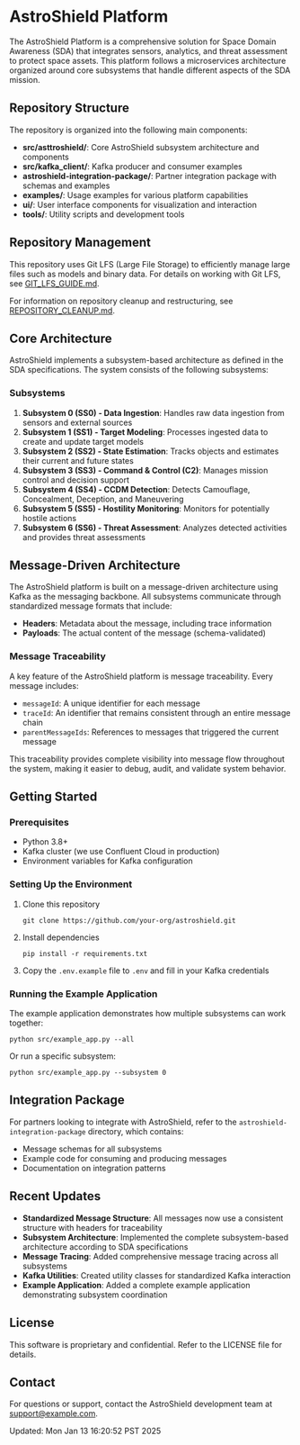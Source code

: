 # AstroShield Platform

The AstroShield Platform is a comprehensive solution for Space Domain Awareness (SDA) that integrates sensors, analytics, and threat assessment to protect space assets. This platform follows a microservices architecture organized around core subsystems that handle different aspects of the SDA mission.

## Repository Structure

The repository is organized into the following main components:

- **src/asttroshield/**: Core AstroShield subsystem architecture and components
- **src/kafka_client/**: Kafka producer and consumer examples
- **astroshield-integration-package/**: Partner integration package with schemas and examples
- **examples/**: Usage examples for various platform capabilities
- **ui/**: User interface components for visualization and interaction
- **tools/**: Utility scripts and development tools

## Repository Management

This repository uses Git LFS (Large File Storage) to efficiently manage large files such as models and binary data. For details on working with Git LFS, see [GIT_LFS_GUIDE.md](GIT_LFS_GUIDE.md).

For information on repository cleanup and restructuring, see [REPOSITORY_CLEANUP.md](REPOSITORY_CLEANUP.md).

## Core Architecture

AstroShield implements a subsystem-based architecture as defined in the SDA specifications. The system consists of the following subsystems:

### Subsystems

1. **Subsystem 0 (SS0) - Data Ingestion**: Handles raw data ingestion from sensors and external sources
2. **Subsystem 1 (SS1) - Target Modeling**: Processes ingested data to create and update target models
3. **Subsystem 2 (SS2) - State Estimation**: Tracks objects and estimates their current and future states
4. **Subsystem 3 (SS3) - Command & Control (C2)**: Manages mission control and decision support
5. **Subsystem 4 (SS4) - CCDM Detection**: Detects Camouflage, Concealment, Deception, and Maneuvering
6. **Subsystem 5 (SS5) - Hostility Monitoring**: Monitors for potentially hostile actions
7. **Subsystem 6 (SS6) - Threat Assessment**: Analyzes detected activities and provides threat assessments

## Message-Driven Architecture

The AstroShield platform is built on a message-driven architecture using Kafka as the messaging backbone. All subsystems communicate through standardized message formats that include:

- **Headers**: Metadata about the message, including trace information
- **Payloads**: The actual content of the message (schema-validated)

### Message Traceability

A key feature of the AstroShield platform is message traceability. Every message includes:

- `messageId`: A unique identifier for each message
- `traceId`: An identifier that remains consistent through an entire message chain
- `parentMessageIds`: References to messages that triggered the current message

This traceability provides complete visibility into message flow throughout the system, making it easier to debug, audit, and validate system behavior.

## Getting Started

### Prerequisites

- Python 3.8+
- Kafka cluster (we use Confluent Cloud in production)
- Environment variables for Kafka configuration

### Setting Up the Environment

1. Clone this repository
   ```
   git clone https://github.com/your-org/astroshield.git
   ```

2. Install dependencies
   ```
   pip install -r requirements.txt
   ```

3. Copy the `.env.example` file to `.env` and fill in your Kafka credentials

### Running the Example Application

The example application demonstrates how multiple subsystems can work together:

```
python src/example_app.py --all
```

Or run a specific subsystem:

```
python src/example_app.py --subsystem 0
```

## Integration Package

For partners looking to integrate with AstroShield, refer to the `astroshield-integration-package` directory, which contains:

- Message schemas for all subsystems
- Example code for consuming and producing messages
- Documentation on integration patterns

## Recent Updates

- **Standardized Message Structure**: All messages now use a consistent structure with headers for traceability
- **Subsystem Architecture**: Implemented the complete subsystem-based architecture according to SDA specifications
- **Message Tracing**: Added comprehensive message tracing across all subsystems
- **Kafka Utilities**: Created utility classes for standardized Kafka interaction
- **Example Application**: Added a complete example application demonstrating subsystem coordination

## License

This software is proprietary and confidential. Refer to the LICENSE file for details.

## Contact

For questions or support, contact the AstroShield development team at support@example.com.


Updated: Mon Jan 13 16:20:52 PST 2025
